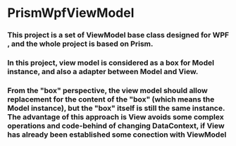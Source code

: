 # PrismWpfViewModel

### This project is a set of ViewModel base class designed for WPF , and the whole project is based on Prism. 
### In this project, view model is considered as a box for Model instance, and also a adapter between Model and View. 
### From the "box" perspective, the view model should allow replacement for the content of the "box" (which means the Model instance), but the "box" itself is still the same instance. The advantage of this approach is View avoids some complex operations and code-behind of changing DataContext, if View has already been established some conection with ViewModel
 
